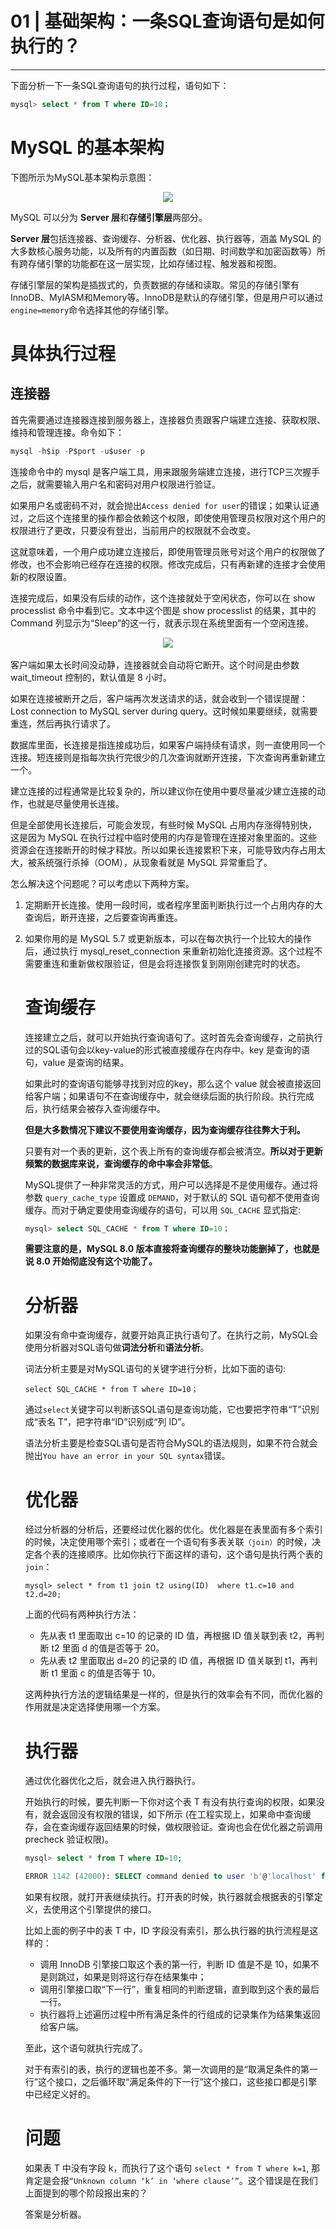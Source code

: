 ﻿# 01 | 基础架构：一条SQL查询语句是如何执行的？
---

下面分析一下一条SQL查询语句的执行过程，语句如下：
```sql
mysql> select * from T where ID=10；
```

# MySQL 的基本架构

下图所示为MySQL基本架构示意图：
<center>
<img src="https://raw.githubusercontent.com/adamhand/LeetCode-images/master/mysql4501.png">
</center>

MySQL 可以分为 **Server 层**和**存储引擎层**两部分。

**Server 层**包括连接器、查询缓存、分析器、优化器、执行器等，涵盖 MySQL 的大多数核心服务功能，以及所有的内置函数（如日期、时间数学和加密函数等）所有跨存储引擎的功能都在这一层实现，比如存储过程、触发器和视图。

存储引擎层的架构是插拔式的，负责数据的存储和读取。常见的存储引擎有InnoDB、MyIASM和Memory等。InnoDB是默认的存储引擎，但是用户可以通过`engine=memory`命令选择其他的存储引擎。

# 具体执行过程
## 连接器
首先需要通过连接器连接到服务器上，连接器负责跟客户端建立连接、获取权限、维持和管理连接。命令如下：
```sql
mysql -h$ip -P$port -u$user -p
```
连接命令中的 mysql 是客户端工具，用来跟服务端建立连接，进行TCP三次握手之后，就需要输入用户名和密码对用户权限进行验证。

如果用户名或密码不对，就会抛出`Access denied for user`的错误；如果认证通过，之后这个连接里的操作都会依赖这个权限，即使使用管理员权限对这个用户的权限进行了更改，只要没有登出，当前用户的权限就不会改变。

</ul><p>这就意味着，一个用户成功建立连接后，即使用管理员账号对这个用户的权限做了修改，也不会影响已经存在连接的权限。修改完成后，只有再新建的连接才会使用新的权限设置。</p><p>连接完成后，如果没有后续的动作，这个连接就处于空闲状态，你可以在 show processlist 命令中看到它。文本中这个图是 show processlist 的结果，其中的 Command 列显示为“Sleep”的这一行，就表示现在系统里面有一个空闲连接。</p><p>
<div align="center">
<img src="https://raw.githubusercontent.com/adamhand/LeetCode-images/master/f2da4aa3a672d48ec05df97b9f992fed.png">
</div><br>
客户端如果太长时间没动静，连接器就会自动将它断开。这个时间是由参数 wait_timeout 控制的，默认值是 8 小时。</p><p>如果在连接被断开之后，客户端再次发送请求的话，就会收到一个错误提醒： Lost connection to MySQL server during query。这时候如果要继续，就需要重连，然后再执行请求了。</p><p>数据库里面，长连接是指连接成功后，如果客户端持续有请求，则一直使用同一个连接。短连接则是指每次执行完很少的几次查询就断开连接，下次查询再重新建立一个。</p><p>建立连接的过程通常是比较复杂的，所以建议你在使用中要尽量减少建立连接的动作，也就是尽量使用长连接。</p><p>但是全部使用长连接后，可能会发现，有些时候 MySQL 占用内存涨得特别快，这是因为 MySQL 在执行过程中临时使用的内存是管理在连接对象里面的。这些资源会在连接断开的时候才释放。所以如果长连接累积下来，可能导致内存占用太大，被系统强行杀掉（OOM），从现象看就是 MySQL 异常重启了。</p><p>怎么解决这个问题呢？可以考虑以下两种方案。</p><ol>
<li>
<p>定期断开长连接。使用一段时间，或者程序里面判断执行过一个占用内存的大查询后，断开连接，之后要查询再重连。</p>
</li>
<li>
<p>如果你用的是 MySQL 5.7 或更新版本，可以在每次执行一个比较大的操作后，通过执行 mysql_reset_connection 来重新初始化连接资源。这个过程不需要重连和重新做权限验证，但是会将连接恢复到刚刚创建完时的状态。</p>



# 查询缓存
连接建立之后，就可以开始执行查询语句了。这时首先会查询缓存，之前执行过的SQL语句会以key-value的形式被直接缓存在内存中。key 是查询的语句，value 是查询的结果。

如果此时的查询语句能够寻找到对应的key，那么这个 value 就会被直接返回给客户端；如果语句不在查询缓存中，就会继续后面的执行阶段。执行完成后，执行结果会被存入查询缓存中。

**但是大多数情况下建议不要使用查询缓存，因为查询缓存往往弊大于利。**

只要有对一个表的更新，这个表上所有的查询缓存都会被清空。**所以对于更新频繁的数据库来说，查询缓存的命中率会非常低**。

MySQL提供了一种非常灵活的方式，用户可以选择是不是使用缓存。通过将参数 `query_cache_type` 设置成 `DEMAND`，对于默认的 SQL 语句都不使用查询缓存。而对于确定要使用查询缓存的语句，可以用 `SQL_CACHE` 显式指定:
```sql
mysql> select SQL_CACHE * from T where ID=10；
```

**需要注意的是，MySQL 8.0 版本直接将查询缓存的整块功能删掉了，也就是说 8.0 开始彻底没有这个功能了。**

# 分析器
如果没有命中查询缓存，就要开始真正执行语句了。在执行之前，MySQL会使用分析器对SQL语句做**词法分析**和**语法分析**。

词法分析主要是对MySQL语句的关键字进行分析，比如下面的语句:
```
select SQL_CACHE * from T where ID=10；
```
通过`select`关键字可以判断该SQL语句是查询功能，它也要把字符串“T”识别成“表名 T”，把字符串“ID”识别成“列 ID”。

语法分析主要是检查SQL语句是否符合MySQL的语法规则，如果不符合就会抛出`You have an error in your SQL syntax`错误。

# 优化器
经过分析器的分析后，还要经过优化器的优化。优化器是在表里面有多个索引的时候，决定使用哪个索引；或者在一个语句有多表关联`（join）`的时候，决定各个表的连接顺序。比如你执行下面这样的语句，这个语句是执行两个表的 `join`：
```
mysql> select * from t1 join t2 using(ID)  where t1.c=10 and t2.d=20;
```
上面的代码有两种执行方法：

- 先从表 t1 里面取出 c=10 的记录的 ID 值，再根据 ID 值关联到表 t2，再判断 t2 里面 d 的值是否等于 20。
-  先从表 t2 里面取出 d=20 的记录的 ID 值，再根据 ID 值关联到 t1，再判断 t1 里面 c 的值是否等于 10。

这两种执行方法的逻辑结果是一样的，但是执行的效率会有不同，而优化器的作用就是决定选择使用哪一个方案。

# 执行器
通过优化器优化之后，就会进入执行器执行。

开始执行的时候，要先判断一下你对这个表 T 有没有执行查询的权限，如果没有，就会返回没有权限的错误，如下所示 (在工程实现上，如果命中查询缓存，会在查询缓存返回结果的时候，做权限验证。查询也会在优化器之前调用 precheck 验证权限)。
```sql
mysql> select * from T where ID=10;

ERROR 1142 (42000): SELECT command denied to user 'b'@'localhost' for table 'T'
```
如果有权限，就打开表继续执行。打开表的时候，执行器就会根据表的引擎定义，去使用这个引擎提供的接口。

比如上面的例子中的表 T 中，ID 字段没有索引，那么执行器的执行流程是这样的：

- 调用 InnoDB 引擎接口取这个表的第一行，判断 ID 值是不是 10，如果不是则跳过，如果是则将这行存在结果集中；
- 调用引擎接口取“下一行”，重复相同的判断逻辑，直到取到这个表的最后一行。
- 执行器将上述遍历过程中所有满足条件的行组成的记录集作为结果集返回给客户端。

至此，这个语句就执行完成了。

对于有索引的表，执行的逻辑也差不多。第一次调用的是“取满足条件的第一行”这个接口，之后循环取“满足条件的下一行”这个接口，这些接口都是引擎中已经定义好的。

# 问题
如果表 T 中没有字段 k，而执行了这个语句 `select * from T where k=1`, 那肯定是会报`“Unknown column ‘k’ in ‘where clause’”`。这个错误是在我们上面提到的哪个阶段报出来的？

答案是分析器。

